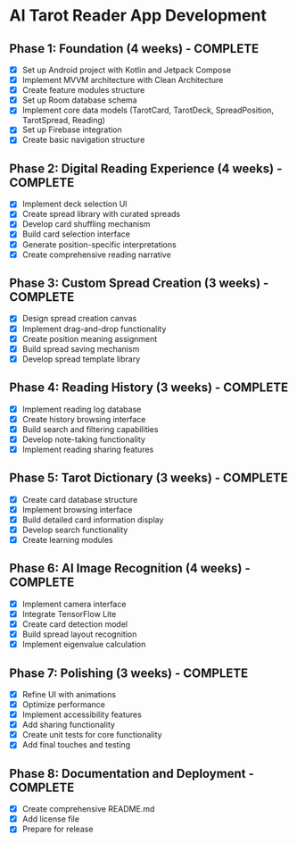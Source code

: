 # AI Tarot Reader App Development

## Phase 1: Foundation (4 weeks) - COMPLETE
- [x] Set up Android project with Kotlin and Jetpack Compose
- [x] Implement MVVM architecture with Clean Architecture
- [x] Create feature modules structure
- [x] Set up Room database schema
- [x] Implement core data models (TarotCard, TarotDeck, SpreadPosition, TarotSpread, Reading)
- [x] Set up Firebase integration
- [x] Create basic navigation structure

## Phase 2: Digital Reading Experience (4 weeks) - COMPLETE
- [x] Implement deck selection UI
- [x] Create spread library with curated spreads
- [x] Develop card shuffling mechanism
- [x] Build card selection interface
- [x] Generate position-specific interpretations
- [x] Create comprehensive reading narrative

## Phase 3: Custom Spread Creation (3 weeks) - COMPLETE
- [x] Design spread creation canvas
- [x] Implement drag-and-drop functionality
- [x] Create position meaning assignment
- [x] Build spread saving mechanism
- [x] Develop spread template library

## Phase 4: Reading History (3 weeks) - COMPLETE
- [x] Implement reading log database
- [x] Create history browsing interface
- [x] Build search and filtering capabilities
- [x] Develop note-taking functionality
- [x] Implement reading sharing features

## Phase 5: Tarot Dictionary (3 weeks) - COMPLETE
- [x] Create card database structure
- [x] Implement browsing interface
- [x] Build detailed card information display
- [x] Develop search functionality
- [x] Create learning modules

## Phase 6: AI Image Recognition (4 weeks) - COMPLETE
- [x] Implement camera interface
- [x] Integrate TensorFlow Lite
- [x] Create card detection model
- [x] Build spread layout recognition
- [x] Implement eigenvalue calculation

## Phase 7: Polishing (3 weeks) - COMPLETE
- [x] Refine UI with animations
- [x] Optimize performance
- [x] Implement accessibility features
- [x] Add sharing functionality
- [x] Create unit tests for core functionality
- [x] Add final touches and testing

## Phase 8: Documentation and Deployment - COMPLETE
- [x] Create comprehensive README.md
- [x] Add license file
- [x] Prepare for release